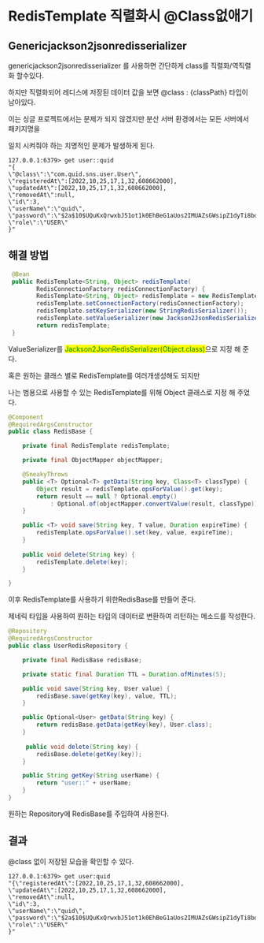 # RedisTemplate 직렬화시 @Class없애기

## Genericjackson2jsonredisserializer

genericjackson2jsonredisserializer 를 사용하면 간단하게 class를 직렬화/역직렬화 할수있다.

하지만 직렬화되어 레디스에 저장된 데이터 값을 보면 @class : {classPath} 타입이 남아있다.

이는 싱글 프로젝트에서는 문제가 되지 않겠지만 분산 서버 환경에서는 모든 서버에서 패키지명을

일치 시켜줘야 하는 치명적인 문제가 발생하게 된다.

```log
127.0.0.1:6379> get user::quid
"{
\"@class\":\"com.quid.sns.user.User\",
\"registeredAt\":[2022,10,25,17,1,32,608662000],
\"updatedAt\":[2022,10,25,17,1,32,608662000],
\"removedAt\":null,
\"id\":3,
\"userName\":\"quid\",
\"password\":\"$2a$10$UQuKxQrwxbJ51ot1k0EhBeG1aUos2IMUAZsGWsipZ1dyTi8bqzzqC\",
\"role\":\"USER\"
}"
```



## 해결 방법

```java
 @Bean
 public RedisTemplate<String, Object> redisTemplate(
        RedisConnectionFactory redisConnectionFactory) {
        RedisTemplate<String, Object> redisTemplate = new RedisTemplate<>();
        redisTemplate.setConnectionFactory(redisConnectionFactory);
        redisTemplate.setKeySerializer(new StringRedisSerializer());
        redisTemplate.setValueSerializer(new Jackson2JsonRedisSerializer(Object.class));
        return redisTemplate;
 }
```

ValueSerializer를 <mark style="color:green;">Jackson2JsonRedisSerializer(Object.class)</mark>으로 지정 해 준다.

혹은 원하는 클래스 별로 RedisTemplate를 여러개생성해도 되지만&#x20;

나는  범용으로  사용할 수 있는 RedisTemplate를 위해 Object 클래스로 지정 해 주었다.



```java
@Component
@RequiredArgsConstructor
public class RedisBase {

    private final RedisTemplate redisTemplate;

    private final ObjectMapper objectMapper;

    @SneakyThrows
    public <T> Optional<T> getData(String key, Class<T> classType) {
        Object result = redisTemplate.opsForValue().get(key);
        return result == null ? Optional.empty()
            : Optional.of(objectMapper.convertValue(result, classType));
    }

    public <T> void save(String key, T value, Duration expireTime) {
        redisTemplate.opsForValue().set(key, value, expireTime);
    }
    
    public void delete(String key) {
        redisTemplate.delete(key);
    }

}
```

이후  RedisTemplate를 사용하기 위한RedisBase를 만들어 준다.

제네릭 타입을 사용하여 원하는 타입의 데이터로 변환하여 리턴하는 메소드를 작성한다.



```java
@Repository
@RequiredArgsConstructor
public class UserRedisRepository {

    private final RedisBase redisBase;

    private static final Duration TTL = Duration.ofMinutes(5);

    public void save(String key, User value) {
        redisBase.save(getKey(key), value, TTL);
    }

    public Optional<User> getData(String key) {
        return redisBase.getData(getKey(key), User.class);
    }
    
     public void delete(String key) {
        redisBase.delete(getKey(key));
    }

    public String getKey(String userName) {
        return "user::" + userName;
    }
}

```

원하는 Repository에 RedisBase를 주입하여 사용한다.



## 결과

@class 없이 저장된 모습을 확인할 수 있다.

```log
127.0.0.1:6379> get user:quid
"{\"registeredAt\":[2022,10,25,17,1,32,608662000],
\"updatedAt\":[2022,10,25,17,1,32,608662000],
\"removedAt\":null,
\"id\":3,
\"userName\":\"quid\",
\"password\":\"$2a$10$UQuKxQrwxbJ51ot1k0EhBeG1aUos2IMUAZsGWsipZ1dyTi8bqzzqC\",
\"role\":\"USER\"
}"
```




